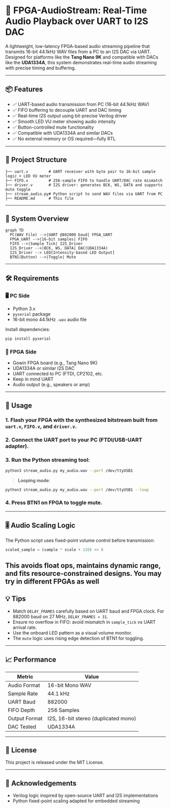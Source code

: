 
# 🎵 FPGA-AudioStream: Real-Time Audio Playback over UART to I2S DAC

A lightweight, low-latency FPGA-based audio streaming pipeline that transmits 16-bit 44.1kHz WAV files from a PC to an I2S DAC via UART. Designed for platforms like the **Tang Nano 9K** and compatible with DACs like the **UDA1334A**, this system demonstrates real-time audio streaming with precise timing and buffering.

---

## 📦 Features

- ✅ UART-based audio transmission from PC (16-bit 44.1kHz WAV)
- ✅ FIFO buffering to decouple UART and DAC timing
- ✅ Real-time I2S output using bit-precise Verilog driver
- ✅ Smooth LED VU meter showing audio intensity
- ✅ Button-controlled mute functionality
- ✅ Compatible with UDA1334A and similar DACs
- ✅ No external memory or OS required—fully RTL

---

## 📁 Project Structure

```
├── uart.v         # UART receiver with byte pair to 16-bit sample logic + LED VU meter
├── FIFO.v         # 256-sample FIFO to handle UART/DAC rate mismatch
├── driver.v       # I2S driver: generates BCK, WS, DATA and supports mute toggle
├── stream_audio.py# Python script to send WAV files via UART from PC
├── README.md      # This file
```

---

## 🧠 System Overview

```mermaid
graph TD
  PC(WAV File) -->|UART @882000 baud| FPGA_UART
  FPGA_UART -->|16-bit samples| FIFO
  FIFO -->|Sample Tick| I2S_Driver
  I2S_Driver -->|BCK, WS, DATA| DAC(UDA1334A)
  I2S_Driver --> LED[Intensity-based LED Output]
  BTN1(Button) -->|Toggle| Mute
```

---

## 🛠️ Requirements

### 🖥️ PC Side
- Python 3.x
- `pyserial` package
- 16-bit mono 44.1kHz `.wav` audio file

Install dependencies:
```bash
pip install pyserial
```

### 🧠 FPGA Side
- Gowin FPGA board (e.g., Tang Nano 9K)
- UDA1334A or similar I2S DAC
- UART connected to PC (FTDI, CP2102, etc.
- Keep in mind UART
- Audio output (e.g., speakers or amp)

---

## 🚀 Usage

### 1. Flash your FPGA with the synthesized bitstream built from `uart.v`, `FIFO.v`, and `driver.v`.

### 2. Connect the UART port to your PC (FTDI/USB-UART adapter).

### 3. Run the Python streaming tool:

```bash
python3 stream_audio.py my_audio.wav --port /dev/ttyUSB1
```

> **Looping mode**:
```bash
python3 stream_audio.py my_audio.wav --port /dev/ttyUSB1 --loop
```

### 4. Press BTN1 on FPGA to toggle mute.

---

## 🎚️ Audio Scaling Logic

The Python script uses fixed-point volume control before transmission:
```python
scaled_sample = (sample * scale + 128) >> 8
```
This avoids float ops, maintains dynamic range, and fits resource-constrained designs.
You may try in different FPGAs as well
---

## 💡 Tips

- Match `DELAY_FRAMES` carefully based on UART baud and FPGA clock. For 882000 baud on 27 MHz, `DELAY_FRAMES ≈ 31`.
- Ensure no overflow in FIFO: avoid mismatch in `sample_tick` vs UART arrival rate.
- Use the onboard LED pattern as a visual volume monitor.
- The `mute` logic uses rising edge detection of BTN1 for toggling.

---

## 📈 Performance

| Metric        | Value             |
|---------------|------------------|
| Audio Format  | 16-bit Mono WAV  |
| Sample Rate   | 44.1 kHz         |
| UART Baud     | 882000           |
| FIFO Depth    | 256 Samples      |
| Output Format | I2S, 16-bit stereo (duplicated mono) |
| DAC Tested    | UDA1334A         |

---

## 📃 License

This project is released under the MIT License.

---

## 🙋 Acknowledgements

- Verilog logic inspired by open-source UART and I2S implementations
- Python fixed-point scaling adapted for embedded streaming
